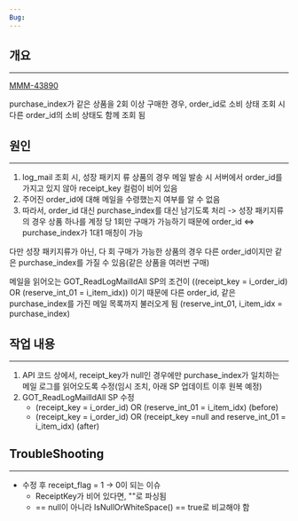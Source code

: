 ```yaml
---
Bug:
---
```

## 개요
---
[MMM-43890](https://jiradev.nexon.com/browse/MMM-43890)

purchase_index가 같은 상품을 2회 이상 구매한 경우, order_id로 소비 상태 조회 시 다른 order_id의 소비 상태도 함께 조회 됨

## 원인
---
1. log_mail 조회 시, 성장 패키지 류 상품의 경우 메일 발송 시 서버에서 order_id를 가지고 있지 않아 receipt_key 컬럼이 비어 있음
2. 주어진 order_id에 대해 메일을 수령했는지 여부를 알 수 없음
3.  따라서, order_id 대신 purchase_index를 대신 남기도록 처리 -> 성장 패키지류의 경우 상품 하나를 계정 당 1회만 구매가 가능하기 때문에 order_id <=> purchase_index가 1대1 매칭이 가능

다만 성장 패키지류가 아닌, 다 회 구매가 가능한 상품의 경우 다른 order_id이지만 같은 purchase_index를 가질 수 있음(같은 상품을 여러번 구매)

메일을 읽어오는 GOT_ReadLogMailIdAll SP의 조건이
((receipt_key = i_order_id) OR (reserve_int_01 = i_item_idx)) 이기 때문에 다른 order_id, 같은 purchase_index를 가진 메일 목록까지 불러오게 됨
(reserve_int_01, i_item_idx = purchase_index)
## 작업 내용
---
1. API 코드 상에서, receipt_key가 null인 경우에만 purchase_index가 일치하는 메일 로그를 읽어오도록 수정(임시 조치, 아래 SP 업데이트 이후 원복 예정)
2. GOT_ReadLogMailIdAll SP 수정
	- (receipt_key = i_order_id) OR (reserve_int_01 = i_item_idx) (before)
	- (receipt_key = i_order_id) OR (receipt_key =null and reserve_int_01 = i_item_idx) (after)

## TroubleShooting
---
- 수정 후 receipt_flag = 1 -> 0이 되는 이슈
	- ReceiptKey가 비어 있다면, ""로 파싱됨
	- == null이 아니라 IsNullOrWhiteSpace() == true로 비교해야 함